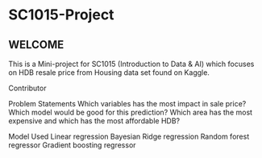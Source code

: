 # SC1015-Project

## WELCOME
This is a Mini-project for SC1015 (Introduction to Data & AI) which focuses on HDB resale price from Housing data set found on Kaggle.

Contributor 




Problem Statements
Which variables has the most impact in sale price?
Which model would be good for this prediction?
Which area has the most expensive and which has the most affordable HDB?

Model Used
Linear regression 
Bayesian Ridge regression
Random forest regressor 
Gradient boosting regressor 
